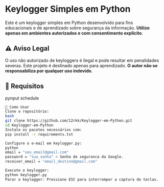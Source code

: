 # Keylogger Simples em Python

Este é um keylogger simples em Python desenvolvido para fins educacionais e de aprendizado sobre segurança da informação. **Utilize apenas em ambientes autorizados e com consentimento explícito**.

## ⚠️ Aviso Legal

O uso não autorizado de keyloggers é ilegal e pode resultar em penalidades severas. Este projeto é destinado apenas para aprendizado. **O autor não se responsabiliza por qualquer uso indevido**.

## 🧰 Requisitos
pynput 
schedule 

```bash
🚀 Como Usar
Clone o repositório:
bash
git clone https://github.com/12rkk/Keylogger-em-Python.git
cd Keylogger-em-Python
Instale os pacotes necessários com:
pip install -r requirements.txt

Configure o e-mail em keylogger.py:
python
email = "seu_email@gmail.com"
password = "sua_senha" < Senha de seguranca da Google.
receiver_email = "email_destino@gmail.com"

Execute o keylogger:
python keylogger.py
Parar o keylogger: Pressione ESC para interromper a captura de teclas.


